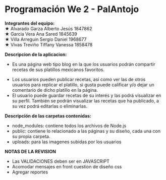 # Programación We 2 - PalAntojo
**Integrantes del equipo:**  
★ Alvarado Garza Alberto Jesús   1847862  
★ Garcia Vera Ana Sared          1845639  
★ Villa Arreguin Sergio Daniel   1968677  
★ Vivas Treviño Tiffany Vanessa  1858478  


**Descripcion de la aplicacion:**  
- Es una página web tipo blog en la que los usuarios podrán compartir recetas de sus platillos mexicanos favoritos.  
* Los usuarios pueden publicar recetas, así como ver las de otros usuarios para replicar el platillo, si gusta puede calificar y/o dejar un comentario de dicho platillo en la página.  
* El usuario puede guardar recetas de su interés y las podrá visualizar en su perfil. También se podrán visualizar las recetas que ha publicado, a su vez podrá editarlas o eliminarlas.  

**Descripción de las carpetas contenidas:**  
- node_modules: contiene todos los archivos de Node.js  
- public: contiene lo relacionado a las páginas y su diseño, cada una con su propia carpeta.  
- uploads: para las imagenes subidas por los usuarios  


**NOTAS DE LA REVISION**  
- Las VALIDACIONES deben ser en JAVASCRIPT  
- Acomodar mensajes en front cuestion de diseño css  
- Agregar reportes  